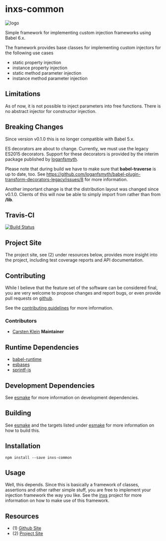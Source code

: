 # inxs-common

![logo](https://raw.githubusercontent.com/coldrye-es/inxs-artwork/master/dist/logo-60x80.png)

Simple framework for implementing custom injection frameworks using Babel 6.x.

The framework provides base classes for implementing custom injectors for the
following use cases

 - static property injection
 - instance property injection
 - static method parameter injection
 - instance method parameter injection


## Limitations

As of now, it is not possible to inject parameters into free functions.
There is no abstract injector for constructor injection.


## Breaking Changes

Since version v0.1.0 this is no longer compatible with Babel 5.x. 

ES decorators are about to change. Currently, we must use the legacy ES2015 decorators.
Support for these decorators is provided by the interim package published by
[loganfsmyth](https://github.com/loganfsmyth/babel-plugin-transform-decorators-legacy).

Please note that during build we have to make sure that **babel-traverse** is up to date, too.
See https://github.com/loganfsmyth/babel-plugin-transform-decorators-legacy/issues/8 for more information.

Another important change is that the distribution layout was changed since v0.1.0.
Clients of this will now be able to simply import from **<package>** rather than 
from **<package>/lib**.


## Travis-CI

[![Build Status](https://travis-ci.org/coldrye-es/inxs-common.svg?branch=master)](https://travis-ci.org/coldrye-es/inxs-common)


## Project Site

The project site, see (2) under resources below, provides more insight into the project,
including test coverage reports and API documentation.


## Contributing

While I believe that the feature set of the software can be considered final,
you are very welcome to propose changes and report bugs, or even provide pull
requests on [github](https://github.com/coldrye-es/inxs-common).

See the [contributing guidelines](https://github.com/coldrye-es/inxs/blob/master/CONTRIBUTING.md) for more information.


### Contributors

 - [Carsten Klein](https://github.com/silkentrance) **Maintainer**


## Runtime Dependencies

 - [babel-runtime](https://github.com/babel/babel)
 - [esbases](https://github.com/coldrye-es/esbases)
 - [sprintf-js](https://github.com/alexei/sprintf.js)


## Development Dependencies

See [esmake](https://github.com/coldrye-es/esmake#development-dependencies) for more information on development dependencies.


## Building

See [esmake](https://github.com/coldrye-es/esmake#build-process) and the targets listed under
[esmake](https://github.com/coldrye-es/esmake#makefilesoftwarein) for more information on how to build this.


## Installation

``npm install --save inxs-common``


## Usage

Well, this depends. Since this is basically a framework of classes, assertions
and other rather simple stuff, you are free to implement your injection framework
the way you like. See the [inxs](https://github.com/coldrye-es/inxs) project for
more information on how to make use of this framework.


## Resources

 - (1) [Github Site](https://github.com/coldrye-es/inxs-common)
 - (2) [Project Site](http://inxs.es.coldrye.eu)

